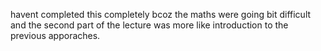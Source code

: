 
havent completed this completely
bcoz the maths were going bit difficult and the second part of the lecture was more like introduction to the previous apporaches.
